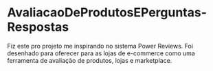 # AvaliacaoDeProdutosEPerguntas-Respostas
Fiz este pro projeto me inspirando no sistema Power Reviews. Foi desenhado para oferecer para as lojas 
de e-commerce como uma ferramenta de avaliação de produtos, lojas e marketplace.


